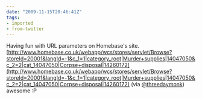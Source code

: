 ```yaml
---
date: "2009-11-15T20:46:41Z"
tags:
- imported
- from-twitter
---
```

Having fun with URL parameters on Homebase's site. [http://www.homebase.co.uk/webapp/wcs/stores/servlet/Browse?storeId=20001&langId=-1&c_1=1|category_root|Murder+supplies|14047050&c_2=2|cat_14047050|Corpse+disposal|14260172](http://www.homebase.co.uk/webapp/wcs/stores/servlet/Browse?storeId=20001&langId=-1&c_1=1|category_root|Murder+supplies|14047050&c_2=2|cat_14047050|Corpse+disposal|14260172) \(via [@threedaymonk](/twitter/#/threedaymonk)\) awesome :P
